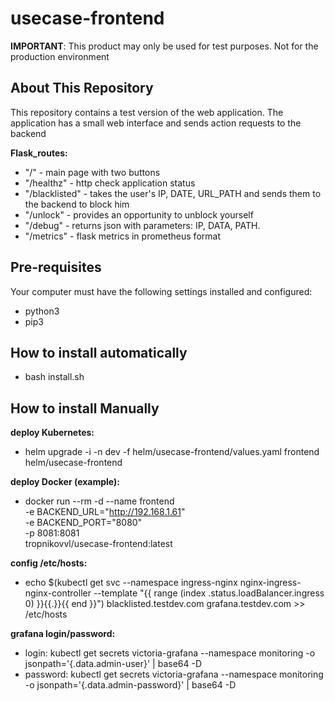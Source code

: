 # usecase-frontend

**IMPORTANT**: This product may only be used for test purposes. Not for the production environment

## About This Repository

This repository contains a test version of the web application.
The application has a small web interface and sends action requests to the backend

**Flask_routes:**
- "/" - main page with two buttons
- "/healthz" - http check application status
- "/blacklisted" - takes the user's IP, DATE, URL_PATH and sends them to the backend to block him
- "/unlock" - provides an opportunity to unblock yourself
- "/debug" - returns json with parameters: IP, DATA, PATH.
- "/metrics" - flask metrics in prometheus format

## Pre-requisites

Your computer must have the following settings installed and configured:
- python3
- pip3

## How to install automatically
- bash install.sh

## How to install Manually

**deploy Kubernetes:**
- helm upgrade -i -n dev -f helm/usecase-frontend/values.yaml frontend helm/usecase-frontend

**deploy Docker (example):**
- docker run --rm -d --name frontend \
-e BACKEND_URL="http://192.168.1.61" \
-e BACKEND_PORT="8080" \
-p 8081:8081 \
tropnikovvl/usecase-frontend:latest

**config /etc/hosts:**
- echo $(kubectl get svc --namespace ingress-nginx nginx-ingress-nginx-controller --template "{{ range (index .status.loadBalancer.ingress 0) }}{{.}}{{ end }}") blacklisted.testdev.com grafana.testdev.com >> /etc/hosts

**grafana login/password:**
- login: kubectl get secrets victoria-grafana --namespace monitoring -o jsonpath='{.data.admin-user}' | base64 -D
- password: kubectl get secrets victoria-grafana --namespace monitoring -o jsonpath='{.data.admin-password}' | base64 -D
